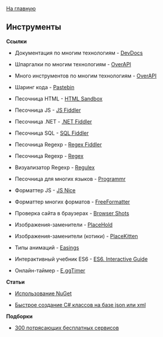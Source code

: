 [На главную](README.md)


## Инструменты


**Ссылки**

- Документация по многим технологиям - [DevDocs](http://devdocs.io/)

- Шпаргалки по многим технологиям - [OverAPI](http://overapi.com/)

- Много инструментов по многим технологиям - [OverAPI](http://overapi.com/developer-tools)

- Шаринг кода - [Pastebin](http://pastebin.com/)

- Песочница HTML - [HTML Sandbox](http://codepen.io/)

- Песочница JS - [JS Fiddler](http://jsfiddle.net/)

- Песочница .NET - [.NET Fiddler](https://dotnetfiddle.net/)

- Песочница SQL - [SQL Fiddler](http://sqlfiddle.com/)

- Песочница Regexp - [Regex Fiddler](http://refiddle.com/)

- Песочница Regexp - [Regex](https://regex101.com/)

- Визуализатор Regexp - [Regulex](https://jex.im/regulex/#!embed=false&flags=&re=^%28a|b%29*%3F%24)

- Песочница для многих языков - [Programmr](http://www.programmr.com/)

- Форматтер JS - [JS Nice](http://jsnice.org/)

- Форматтер многих форматов - [FreeFormatter](http://www.freeformatter.com/)

- Проверка сайта в браузерах - [Browser Shots](http://browsershots.org/)

- Изображения-заменители - [PlaceHold](http://placehold.it/)

- Изображения-заменители (котики) - [PlaceKitten](http://placekitten.com/)

- Типы анимаций - [Easings](http://easings.net/uk)

- Интерактивный учебник ES6 - [ES6. Interactive Guide](http://projects.formidablelabs.com/es6-interactive-guide/#/)

- Онлайн-таймер - [E.ggTimer](http://e.ggtimer.com/)


**Статьи**

- [Использование NuGet](http://andrey.moveax.ru/page/using-nuget)

- [Быстрое создание C# классов на базе json или xml](http://andrey.moveax.ru/post/tools-visualstudio-paste-as-json-or-xml)


**Подборки**

- [300 потрясающих бесплатных сервисов](http://habrahabr.ru/post/250621/)
